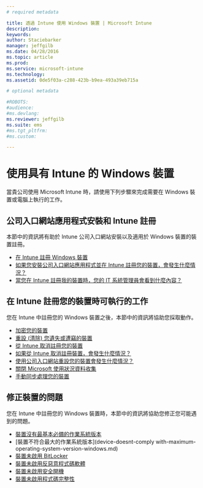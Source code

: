 ```yaml
---
# required metadata

title: 透過 Intune 使用 Windows 裝置 | Microsoft Intune
description:
keywords:
author: Staciebarker
manager: jeffgilb
ms.date: 04/28/2016
ms.topic: article
ms.prod:
ms.service: microsoft-intune
ms.technology:
ms.assetid: 0de5f03a-c288-423b-b9ea-493a39eb715a

# optional metadata

#ROBOTS:
#audience:
#ms.devlang:
ms.reviewer: jeffgilb
ms.suite: ems
#ms.tgt_pltfrm:
#ms.custom:

---
```


# 使用具有 Intune 的 Windows 裝置

當貴公司使用 Microsoft Intune 時，請使用下列步驟來完成需要在 Windows 裝置或電腦上執行的工作。

## 公司入口網站應用程式安裝和 Intune 註冊

本節中的資訊將有助於 Intune 公司入口網站安裝以及適用於 Windows 裝置的裝置註冊。

- [在 Intune 註冊 Windows 裝置](enroll-your-device-in-intune-windows.md)</br>
- [如果您安裝公司入口網站應用程式並在 Intune 註冊您的裝置，會發生什麼情況？](what-happens-if-you-install-the-company-portal-app-and-enroll-your-device-in-intune-windows.md)</br>
- [當您在 Intune 註冊我的裝置時，您的 IT 系統管理員會看到什麼內容？](what-can-your-it-administrator-see-when-you-enroll-your-device-in-intune-windows.md)

## 在 Intune 註冊您的裝置時可執行的工作

您在 Intune 中註冊您的 Windows 裝置之後，本節中的資訊將協助您採取動作。

- [加密您的裝置](encrypt-your-device-windows.md)</br>
- [重設 (清除) 您遺失或遭竊的裝置](reset-erase-your-lost-or-stolen-device-windows.md)</br>
- [從 Intune 取消註冊您的裝置](unenroll-your-device-from-intune-windows.md)</br>
- [如果從 Intune 取消註冊裝置，會發生什麼情況？](what-happens-if-you-unenroll-your-device-from-intune-windows.md)</br>
- [使用公司入口網站重設您的裝置會發生什麼情況？](what-happens-if-you-reset-your-device-using-the-company-portal-windows.md)</br>
- [關閉 Microsoft 使用狀況資料收集](turn-off-microsoft-usage-data-collection-windows.md)</br>
- [手動同步處理您的裝置](sync-your-device-manually-windows.md)

## 修正裝置的問題

您在 Intune 中註冊您的 Windows 裝置時，本節中的資訊將協助您修正您可能遇到的問題。

- [裝置沒有最基本必備的作業系統版本](device-doesnt-have-the-required-minimum-operating-system-version-windows.md)</br>
- [裝置不符合最大的作業系統版本](device-doesnt-comply with-maximum-operating-system-version-windows.md)</br>
- [裝置未啟用 BitLocker](device-doesnt-have-bitlocker-enabled-windows.md)</br>
- [裝置未啟用反惡意程式碼軟體](device-doesnt-have-antimalware-software-enabled-windows.md)</br>
- [裝置未啟用安全開機](device-doesnt-have-secure-boot-enabled-windows.md)</br>
- [裝置未啟用程式碼完整性](device-doesnt-have-code-integrity-enabled-windows.md)




<!--HONumber=May16_HO2-->


